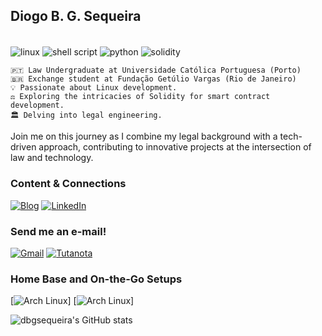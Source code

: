 ## Diogo B. G. Sequeira
<div style="display: inline-block"><br/>
    <img align="center" alt="linux" src="https://img.shields.io/badge/Linux-FCC624?style=for-the-badge&logo=linux&logoColor=black">
    <img align="center" alt="shell script" src="https://img.shields.io/badge/Shell_Script-121011?style=for-the-badge&logo=gnu-bash&logoColor=white">
    <img align="center" alt="python" src="https://img.shields.io/badge/Python-14354C?style=for-the-badge&logo=python&logoColor=white">
    <img align="center" alt="solidity" src="https://img.shields.io/badge/Solidity-363636.svg?style=for-the-badge&logo=Solidity&logoColor=white"><br>
    <p></p>

    🇵🇹 Law Undergraduate at Universidade Católica Portuguesa (Porto)
    🇧🇷 Exchange student at Fundação Getúlio Vargas (Rio de Janeiro)
    💡 Passionate about Linux development.
    ⚖️ Exploring the intricacies of Solidity for smart contract development.
    🏛️ Delving into legal engineering.

Join me on this journey as I combine my legal background with a tech-driven approach, contributing to innovative projects at the intersection of law and technology.

### Content & Connections

[![Blog](https://img.shields.io/badge/Substack-FF6719.svg?style=for-the-badge&logo=Substack&logoColor=white)](https://www.dbgsequeira.substack.com) [![LinkedIn](https://img.shields.io/badge/LinkedIn-0077B5?style=for-the-badge&logo=linkedin&logoColor=white)](https://www.linkedin.com/in/diogo-sequeira-916159196/) 

### Send me an e-mail!

[![Gmail](https://img.shields.io/badge/Gmail-D14836?style=for-the-badge&logo=gmail&logoColor=white)](diogogasparsequeira@gmail.com) [![Tutanota](https://img.shields.io/badge/Tutanota-840010?style=for-the-badge&logo=Tutanota&logoColor=white)](dbgsequeira@tutanota.com) 

### Home Base and On-the-Go Setups
[![Arch Linux](https://img.shields.io/badge/Arch_Linux-1793D1?style=for-the-badge&logo=arch-linux&logoColor=white)] [![Arch Linux](https://img.shields.io/badge/Zorin%20OS-0CC1F3?style=for-the-badge&logo=zorin&logoColor=white)]

![dbgsequeira's GitHub stats](https://github-readme-stats.vercel.app/api?username=dbgsequeira&show_icons=true&theme=onedark)

